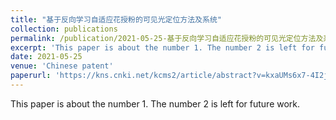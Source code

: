 ```yaml
---
title: "基于反向学习自适应花授粉的可见光定位方法及系统"
collection: publications
permalink: /publication/2021-05-25-基于反向学习自适应花授粉的可见光定位方法及系统
excerpt: 'This paper is about the number 1. The number 2 is left for future work.'
date: 2021-05-25
venue: 'Chinese patent'
paperurl: 'https://kns.cnki.net/kcms2/article/abstract?v=kxaUMs6x7-4I2jr5WTdXti3zQ9F92xu0jPYZ-6FemR80TpIUx9Y4vp6Id17Tf9nAg54z_Or5AYAKcn6yq9ClIXwkrzLsbDTD&uniplatform=NZKPT'
---
```

This paper is about the number 1. The number 2 is left for future work.
